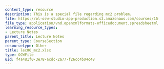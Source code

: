 ```yaml
---
content_type: resource
description: This is a special file regarding mc2 problem.
file: https://ol-ocw-studio-app-production.s3.amazonaws.com/courses/15-053-optimization-methods-in-management-science-spring-2013/f4a481f03e78acdc2a77f26cc4b04c48_lec06_mc2.xlsx
file_type: application/vnd.openxmlformats-officedocument.spreadsheetml.sheet
learning_resource_types:
- Lecture Notes
parent_title: Lecture Notes
parent_type: CourseSection
resourcetype: Other
title: lec06_mc2.xlsx
type: OCWFile
uid: f4a481f0-3e78-acdc-2a77-f26cc4b04c48
---
```

